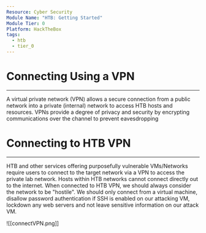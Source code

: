 ```yaml
---
Resource: Cyber Security
Module Name: "HTB: Getting Started"
Module Tier: 0
Platform: HackTheBox
tags:
  - htb
  - tier_0
---
```

# Connecting Using a VPN
---
A virtual private network (VPN) allows a secure connection from a public network into a private (internal) network to access HTB hosts and resources. VPNs provide a degree of privacy and security by encrypting communications over the channel to prevent eavesdropping

# Connecting to HTB VPN
---
HTB and other services offering purposefully vulnerable VMs/Networks require users to connect to the target network via a VPN to access the private lab network. Hosts within HTB networks cannot connect directly out to the internet. When connected to HTB VPN, we should always consider the network to be "hostile". We should only connect from a virtual machine, disallow password authentication if SSH is enabled on our attacking VM, lockdown any web servers and not leave sensitive information on our attack VM.

![[connectVPN.png]]